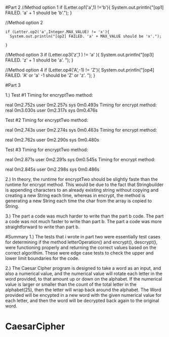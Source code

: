 #Part 2
 //Method option 1
    if (Letter.op1('a',1) !='b'){
      System.out.println("[op1] FAILED. 'a' + 1 should be 'b'.");
    }

 //Method option 2

    if (Letter.op2('a',Integer.MAX_VALUE) != 'x'){
      System.out.println("[op2] FAILED. 'a' + MAX_VALUE should be 'x'.");
     
    }
//Method option 3
    if (Letter.op3('z',1 ) != 'a' ){
      System.out.println("[op3] FAILED. 'z' + 1 should be 'a'. ");
    }

//Method option 4
    if (Letter.op4('A',-1) != 'Z'){
      System.out.println("[op4] FAILED. 'A' or 'a' -1 should be 'Z' or 'z'. ");
    }

#Part 3

1.)
Test #1
Timing for encryptTwo method:

real    0m2.752s
user    0m2.257s
sys     0m0.493s
Timing for encrypt method:
real    0m3.030s
user    0m2.317s
sys     0m0.476s

Test #2
Timing for encryptTwo method:

real    0m2.743s
user    0m2.274s
sys     0m0.463s
Timing for encrypt method:

real    0m2.762s
user    0m2.290s
sys     0m0.480s

Test #3
Timing for encryptTwo method:

real    0m2.871s
user    0m2.291s
sys     0m0.545s
Timing for encrypt method:

real    0m2.845s
user    0m2.298s
sys     0m0.486s

2.) 
In theory, the runtime for encryptTwo should be slightly faste than the runtime
for encrypt method. This would be due to the fact that Stringbuilder is 
appending characters to an already existing string without copying and 
creating a new String each time, whereas in encrypt, the method is generating
a new String each time the char from the array is copied to String. 

3.) 
The part a code was much harder to write than the part b code.
The part a code was not much faster to write than part b.
The part a code was more straightforward to write than part b.

#Summary
1.) The tests that i wrote in part two were essentially test cases for 
determining if the method letterOperation() and encrypt(), descrypt(), were
functioning properly and returning the correct values based on the correct
algorithim. These were edge case tests to check the upper and lower limit 
boundaries for the code.

2.) The Caesar Cipher program is designed to take a word as an input, and also
a numerical value, and the numerical value will rotate each letter in the word
provided, to that amount up or down on the alphabet. If the numerical value is
larger or smaller than the count of the total letter in the alphabet(25), then
the letter will wrap back around the alphabet. The Word provided will be 
encypted in a new word with the given numerical value for each letter, and then
the word will be decrypted back again to the original word. 
# CaesarCipher

